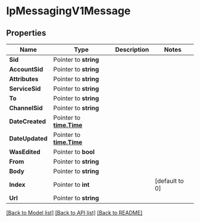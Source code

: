 # IpMessagingV1Message

## Properties

Name | Type | Description | Notes
------------ | ------------- | ------------- | -------------
**Sid** | Pointer to **string** |  |
**AccountSid** | Pointer to **string** |  |
**Attributes** | Pointer to **string** |  |
**ServiceSid** | Pointer to **string** |  |
**To** | Pointer to **string** |  |
**ChannelSid** | Pointer to **string** |  |
**DateCreated** | Pointer to [**time.Time**](time.Time.md) |  |
**DateUpdated** | Pointer to [**time.Time**](time.Time.md) |  |
**WasEdited** | Pointer to **bool** |  |
**From** | Pointer to **string** |  |
**Body** | Pointer to **string** |  |
**Index** | Pointer to **int** |  |[default to 0]
**Url** | Pointer to **string** |  |

[[Back to Model list]](../README.md#documentation-for-models) [[Back to API list]](../README.md#documentation-for-api-endpoints) [[Back to README]](../README.md)


